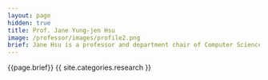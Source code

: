 ```yaml
---
layout: page
hidden: true
title: Prof. Jane Yung-jen Hsu
image: /professor/images/profile2.png
brief: Jane Hsu is a professor and department chair of Computer Science and Information Engineering at National Taiwan University. Her research interests include multi-agent systems, intelligent data analysis, commonsense knowledge, and context-aware computing. Prof. Hsu is the director of the Intel-NTU Connected Context Computing Center, featuring global research collaboration among NTU, Intel, and the National Science Council of Taiwan. She serves on the editorial board of Journal of Information Science and Engineering (2010-), International Journal of Service Oriented Computing and Applications (Springer, 2007-2009) and Intelligent Data Analysis (Elsevier/IOS Press, 1997-2002). She is actively involved in many key international AI conferences as organizers and members of the program committee. In addition to serving as the President of Taiwanese Association for Artificial Intelligence (2013-2014), Prof. Hsu has been a member of AAAI, IEEE, ACM, Phi Tau Phi, and an executive committee member of the IEEE Technical Committee on E-Commerce (2000) and TAAI (2004-current).
---
```

{{page.brief}}
{{ site.categories.research }}